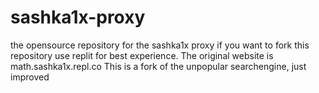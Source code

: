 # sashka1x-proxy
the opensource repository for the sashka1x proxy
if you want to fork this repository use replit for best experience.
The original website is math.sashka1x.repl.co
This is a fork of the unpopular searchengine, just improved
